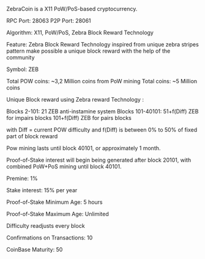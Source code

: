 

ZebraCoin is a X11 PoW/PoS-based cryptocurrency.


RPC Port: 28063
P2P Port: 28061

Algorithm: X11, PoW/PoS, Zebra Block Reward Technology

Feature: Zebra Block Reward Technology inspired from unique zebra stripes pattern make possible a unique block reward with the help of the community

Symbol: ZEB

Total POW coins: ~3,2 Million coins from PoW mining
Total coins: ~5 Million coins

Unique Block reward using Zebra reward Technology :

Blocks 2-101: 21 ZEB  anti-instamine system
Blocks 101-40101: 51+f(Diff)  ZEB for impairs blocks
			  101+f(Diff) ZEB for pairs blocks

with Diff = current POW difficulty
and f(Diff) is between 0% to 50% of fixed part of block reward
 
Pow mining lasts until block 40101, or approximately 1 month.

Proof-of-Stake interest will begin being generated after block 20101, with combined PoW+PoS mining until block 40101.

Premine: 1%

Stake interest: 15% per year

Proof-of-Stake Minimum Age: 5 hours

Proof-of-Stake Maximum Age: Unlimited

Difficulty readjusts every block

Confirmations on Transactions: 10

CoinBase Maturity: 50